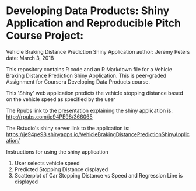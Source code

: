 # Developing Data Products: Shiny Application and Reproducible Pitch Course Project: 

Vehicle Braking Distance Prediction Shiny Application
author: Jeremy Peters
date: March 3, 2018

This repository contains R code and an R Markdown file for a Vehicle Braking Distance Prediction Shiny Application. This is peer-graded Assignment for Coursera Developing Data Products course.

This 'Shiny' web application predicts the vehicle stopping distance based on the vehicle speed as specified by the user

The Rpubs link to the presentation explaining the shiny application is: http://rpubs.com/je94PE98/366065

The Rstudio's shiny server link to the application is: https://je94pe98.shinyapps.io/VehicleBrakingDistancePredictionShinyApplication/

Instructions for using the shiny application
1) User selects vehicle speed
2) Predicted Stopping Distance  displayed
3) Scatterplot of Car Stopping Distance vs Speed and Regression Line is displayed